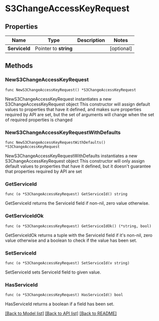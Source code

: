 # S3ChangeAccessKeyRequest

## Properties

Name | Type | Description | Notes
------------ | ------------- | ------------- | -------------
**ServiceId** | Pointer to **string** |  | [optional] 

## Methods

### NewS3ChangeAccessKeyRequest

`func NewS3ChangeAccessKeyRequest() *S3ChangeAccessKeyRequest`

NewS3ChangeAccessKeyRequest instantiates a new S3ChangeAccessKeyRequest object
This constructor will assign default values to properties that have it defined,
and makes sure properties required by API are set, but the set of arguments
will change when the set of required properties is changed

### NewS3ChangeAccessKeyRequestWithDefaults

`func NewS3ChangeAccessKeyRequestWithDefaults() *S3ChangeAccessKeyRequest`

NewS3ChangeAccessKeyRequestWithDefaults instantiates a new S3ChangeAccessKeyRequest object
This constructor will only assign default values to properties that have it defined,
but it doesn't guarantee that properties required by API are set

### GetServiceId

`func (o *S3ChangeAccessKeyRequest) GetServiceId() string`

GetServiceId returns the ServiceId field if non-nil, zero value otherwise.

### GetServiceIdOk

`func (o *S3ChangeAccessKeyRequest) GetServiceIdOk() (*string, bool)`

GetServiceIdOk returns a tuple with the ServiceId field if it's non-nil, zero value otherwise
and a boolean to check if the value has been set.

### SetServiceId

`func (o *S3ChangeAccessKeyRequest) SetServiceId(v string)`

SetServiceId sets ServiceId field to given value.

### HasServiceId

`func (o *S3ChangeAccessKeyRequest) HasServiceId() bool`

HasServiceId returns a boolean if a field has been set.


[[Back to Model list]](../README.md#documentation-for-models) [[Back to API list]](../README.md#documentation-for-api-endpoints) [[Back to README]](../README.md)


